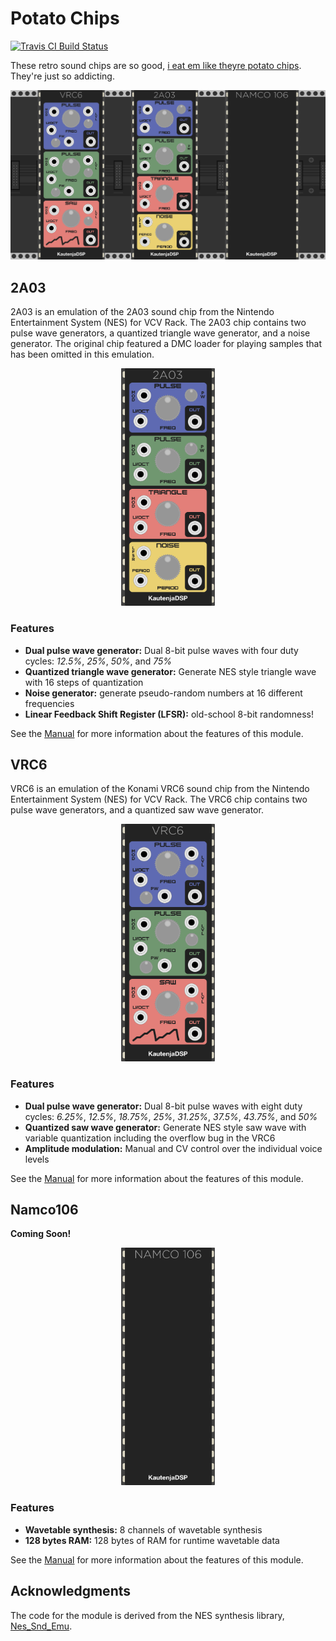 # Potato Chips

[![Travis CI Build Status][BuildStatus]][BuildServer]

[BuildStatus]:  https://travis-ci.com/Kautenja/NES-Oscillators.svg?branch=master
[BuildServer]:  https://travis-ci.com/Kautenja/NES-Oscillators

These retro sound chips are so good, [i eat em like theyre potato chips](https://www.youtube.com/watch?v=lL5M-vXq58c). They're just so addicting.

<p align="center">
<img alt="Plugin" src="img/Plugin.png">
</p>

## 2A03

2A03 is an emulation of the 2A03 sound chip from the Nintendo Entertainment
System (NES) for VCV Rack. The 2A03 chip contains two pulse wave generators,
a quantized triangle wave generator, and a noise generator. The original chip
featured a DMC loader for playing samples that has been omitted in this
emulation.

<p align="center">
<img alt="2A03" src="img/2A03.png" height="380px">
</p>

### Features

-   **Dual pulse wave generator:** Dual 8-bit pulse waves with four duty
    cycles: _12.5%_, _25%_, _50%_, and _75%_
-   **Quantized triangle wave generator:** Generate NES style triangle wave
    with 16 steps of quantization
-   **Noise generator:** generate pseudo-random numbers at 16 different
    frequencies
-   **Linear Feedback Shift Register (LFSR):** old-school 8-bit randomness!

See the [Manual](https://kautenja.github.io/modules/2A03/manual.pdf) for more
information about the features of this module.

## VRC6

VRC6 is an emulation of the Konami VRC6 sound chip from the Nintendo
Entertainment System (NES) for VCV Rack. The VRC6 chip contains two pulse
wave generators, and a quantized saw wave generator.

<p align="center">
<img alt="VRC6" src="img/VRC6.png" height="380px">
</p>

### Features

-   **Dual pulse wave generator:** Dual 8-bit pulse waves with eight duty
    cycles: _6.25\%_, _12.5\%_, _18.75\%_, _25\%_, _31.25\%_, _37.5\%_,
    _43.75\%_, and _50\%_
-   **Quantized saw wave generator:** Generate NES style saw wave with variable
    quantization including the overflow bug in the VRC6
-   **Amplitude modulation:** Manual and CV control over the individual voice
    levels

See the [Manual](https://kautenja.github.io/modules/VRC6/manual.pdf) for more
information about the features of this module.

## Namco106

**Coming Soon!**

<p align="center">
<img alt="Namco106" src="img/Namco106.png" height="380px">
</p>

### Features

-   **Wavetable synthesis:** 8 channels of wavetable synthesis
-   **128 bytes RAM:** 128 bytes of RAM for runtime wavetable data

See the [Manual](https://kautenja.github.io/modules/Namco106/manual.pdf) for more
information about the features of this module.

## Acknowledgments

The code for the module is derived from the NES synthesis library,
[Nes_Snd_Emu](https://github.com/jamesathey/Nes_Snd_Emu).
